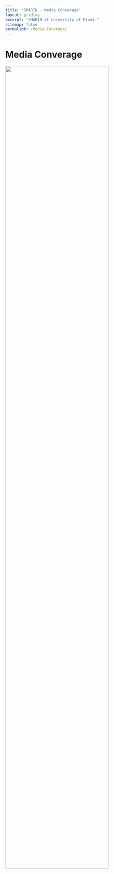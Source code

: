 ```yaml
---
title: "SMARIN - Media Converage"
layout: gridlay
excerpt: "SMARIN at University of Miami."
sitemap: false
permalink: /Media-Coverage/
---
```


# Media Converage

<img src="https://SMARIN-LAB.github.io/images/pic/MediaCoverage.jpg" width="80%">
